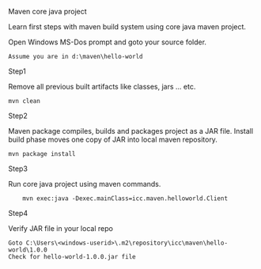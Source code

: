 Maven core java project

Learn first steps with maven build system using core java maven project.

Open Windows MS-Dos prompt and goto your source folder.

	Assume you are in d:\maven\hello-world


Step1
	
Remove all previous built artifacts like classes, jars ... etc.

	mvn clean

Step2

Maven package compiles, builds and packages project as a JAR file. Install build phase moves one copy of JAR into local maven repository.

	mvn package install


Step3

Run core java project using maven commands.
		
		mvn exec:java -Dexec.mainClass=icc.maven.helloworld.Client

Step4 

Verify JAR file in your local repo

	Goto C:\Users\<windows-userid>\.m2\repository\icc\maven\hello-world\1.0.0
	Check for hello-world-1.0.0.jar file